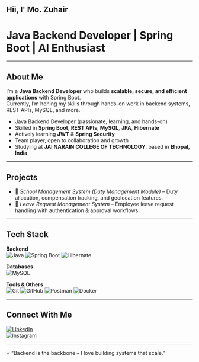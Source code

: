 Hii, I' Mo. Zuhair
---

#  Java Backend Developer | Spring Boot | AI Enthusiast

---

##  About Me

I’m a **Java Backend Developer** who builds **scalable, secure, and efficient applications** with Spring Boot.  
Currently, I’m honing my skills through hands-on work in backend systems, REST APIs, MySQL, and more.  

-  Java Backend Developer (passionate, learning, and hands-on)  
-  Skilled in **Spring Boot**, **REST APIs**, **MySQL**, **JPA**, **Hibernate**  
-  Actively learning **JWT** & **Spring Security**  
-  Team player, open to collaboration and growth  
-  Studying at **JAI NARAIN COLLEGE OF TECHNOLOGY**, based in **Bhopal, India**

---

##  Projects

- 🏫 *School Management System (Duty Management Module)* – Duty allocation, compensation tracking, and geolocation features.  
- 📝 *Leave Request Management System* – Employee leave request handling with authentication & approval workflows.

---

##  Tech Stack

**Backend**  
![Java](https://img.shields.io/badge/java-%23ED8B00.svg?style=for-the-badge&logo=openjdk&logoColor=white) ![Spring Boot](https://img.shields.io/badge/springboot-%236DB33F.svg?style=for-the-badge&logo=springboot&logoColor=white) ![Hibernate](https://img.shields.io/badge/Hibernate-59666C?style=for-the-badge&logo=Hibernate&logoColor=white)

**Databases**  
![MySQL](https://img.shields.io/badge/mysql-4479A1.svg?style=for-the-badge&logo=mysql&logoColor=white)

**Tools & Others**  
![Git](https://img.shields.io/badge/git-%23F05033.svg?style=for-the-badge&logo=git&logoColor=white) ![GitHub](https://img.shields.io/badge/github-%23121011.svg?style=for-the-badge&logo=github&logoColor=white) ![Postman](https://img.shields.io/badge/Postman-FF6C37?style=for-the-badge&logo=postman&logoColor=white) ![Docker](https://img.shields.io/badge/Docker-2496ED.svg?style=for-the-badge&logo=docker&logoColor=white)

---

##  Connect With Me

[![LinkedIn](https://img.shields.io/badge/LinkedIn-%230077B5.svg?logo=linkedin&logoColor=white)](https://www.linkedin.com/in/mo-zuhair-159a22249/)  
[![Instagram](https://img.shields.io/badge/Instagram-%23E4405F.svg?logo=Instagram&logoColor=white)](https://www.instagram.com/mr.zuhair.24?igsh=cW1saGtkYm5oZnZm)

---

⭐ “Backend is the backbone – I love building systems that scale.”
